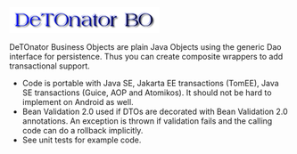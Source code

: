 ![Title](images/title.png)

DeTOnator Business Objects are plain Java Objects using the generic Dao interface for persistence. Thus you can create composite
wrappers to add transactional support. 
* Code is portable with Java SE, Jakarta EE transactions (TomEE), Java SE transactions (Guice, AOP and Atomikos). It should not be
hard to implement on Android as well.
* Bean Validation 2.0 used if DTOs are decorated with Bean Validation 2.0 annotations. An exception is thrown if validation fails
and the calling code can do a rollback implicitly.
* See unit tests for example code.
